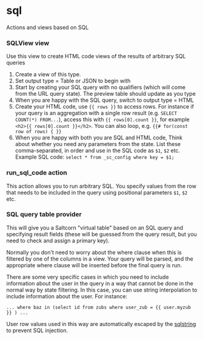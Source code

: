 # sql

Actions and views based on SQL

### SQLView view

Use this view to create HTML code views of the results of arbitrary SQL queries

1. Create a view of this type.
2. Set output type = Table or JSON to begin with
3. Start by creating your SQL query with no qualifiers (which will come from the URL query state). The preview table should update as you type
4. When you are happy with the SQL query, switch to output type = HTML
5. Create your HTML code, use `{{ rows }}` to access rows. For instance if your query is an aggregation with a single row result (e.g. `SELECT COUNT(*) FROM...`), access this with `{{ rows[0].count }}`, for example `<h2>{{ rows[0].count }}</h2>`. You can also loop, e.g. `{{# for(const row of rows) { }}`
6. When you are happy with both you are SQL and HTML code, Think about whether you need any parameters from the state. List these comma-separated, in order and use in the SQL code as `$1`, `$2` etc. Example SQL code: `select * from _sc_config where key = $1;`

### run_sql_code action

This action allows you to run arbitrary SQL. You specify values from the row that needs to be included in the query using positional parameters `$1`, `$2` etc.

### SQL query table provider

This will give you a Saltcorn "virtual table" based on an SQL
query and specifying result fields (these will be guessed from the query
result, but you need to check and assign a primary key).

Normally you don't need to worry about the where clause when this is
filtered by one of the columns in a view. Your query will be parsed,
and the appropriate where clause will be inserted before the final query
is run.

There are some very specific cases in which you need to include information
about the user in the query in a way that cannot be done in the normal way by state filtering. In this case, you can use string interpolation to include information about the user. For instance:

```
... where baz in (select id from zubs where user_zub = {{ user.myzub }} ) ...
```

User row values used in this way are automatically escaped by the
[sqlstring](https://www.npmjs.com/package/sqlstring) to prevent SQL
injection.
